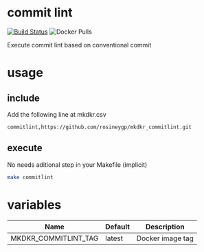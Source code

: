 # commit lint

[![Build Status](https://img.shields.io/endpoint.svg?url=https%3A%2F%2Factions-badge.atrox.dev%2Frosineygp%2Fmkdkr_commitlint%2Fbadge%3Fref%3Dmaster&style=flat)](https://actions-badge.atrox.dev/rosineygp/mkdkr_commitlint/goto?ref=master)
![Docker Pulls](https://img.shields.io/docker/pulls/rosiney/mkdkr_commitlint)

Execute commit lint based on conventional commit

# usage

## include

Add the following line at mkdkr.csv

```csv
commitlint,https://github.com/rosineygp/mkdkr_commitlint.git
```
## execute

No needs aditional step in your Makefile (implicit)

```bash
make commitlint
```

# variables

|Name|Default|Description|
|----|-------|-----------|
|MKDKR_COMMITLINT_TAG|latest|Docker image tag|